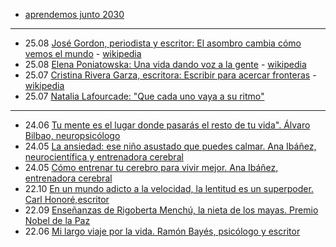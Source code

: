 
- [aprendemos junto 2030](https://aprendemosjuntos.bbva.com/)

---
- 25.08 [José Gordon, periodista y escritor: El asombro cambia cómo vemos el mundo](https://www.youtube.com/watch?v=-WASV3r38Y4) - [wikipedia](https://en.wikipedia.org/wiki/Jos%C3%A9_Gordon)
- 25.08 [Elena Poniatowska: Una vida dando voz a la gente](https://www.youtube.com/watch?v=VPxlc02KVZA) - [wikipedia](https://en.wikipedia.org/wiki/Elena_Poniatowska)
- 25.07 [Cristina Rivera Garza, escritora: Escribir para acercar fronteras](https://www.youtube.com/watch?v=-HCBd3qQoBo) - [wikipedia](https://en.wikipedia.org/wiki/Cristina_Rivera_Garza)
- 25.07 [Natalia Lafourcade: "Que cada uno vaya a su ritmo"](https://www.youtube.com/watch?v=JpMq92fS6Z8)
---
- 24.06 [Tu mente es el lugar donde pasarás el resto de tu vida". Álvaro Bilbao, neuropsicólogo](https://www.youtube.com/watch?v=nR02TDcKZOM)
- 24.05 [La ansiedad: ese niño asustado que puedes calmar. Ana Ibáñez, neurocientífica y entrenadora cerebral](https://www.youtube.com/watch?v=F0eFv7iVjF4)
- 24.05 [Cómo entrenar tu cerebro para vivir mejor. Ana Ibáñez, entrenadora cerebral](https://www.youtube.com/watch?v=e-Xg-OLBS0o)
- 22.10 [En un mundo adicto a la velocidad, la lentitud es un superpoder. Carl Honoré,escritor](https://www.youtube.com/watch?v=9OwXyBfKXdM)
- 22.09 [Enseñanzas de Rigoberta Menchú, la nieta de los mayas. Premio Nobel de la Paz](https://www.youtube.com/watch?v=A8dM2NU8i_k)
- 22.06 [Mi largo viaje por la vida. Ramón Bayés, psicólogo y escritor](https://www.youtube.com/watch?v=vSrjyUELkKM)
